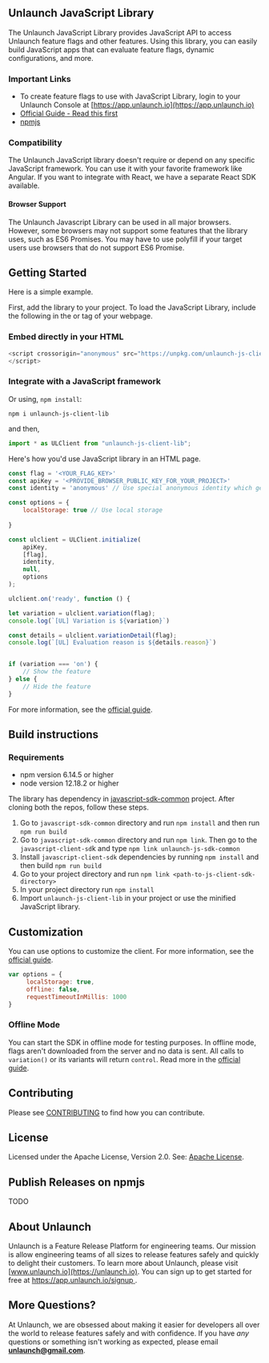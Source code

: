 ## Unlaunch JavaScript Library
The Unlaunch JavaScript Library provides JavaScript API to access Unlaunch feature flags and other features. Using this library, you can easily build JavaScript apps that can evaluate feature flags, dynamic configurations, and more.

### Important Links

- To create feature flags to use with JavaScript Library, login to your Unlaunch Console at [https://app.unlaunch.io](https://app.unlaunch.io)
- [Official Guide - Read this first](https://docs.unlaunch.io/docs/sdks/javascript-library)
- [npmjs](https://www.npmjs.com/package/unlaunch-js-client-lib)

### Compatibility
The Unlaunch JavaScript library doesn't require or depend on any specific JavaScript framework. You can use it with your favorite framework like Angular. If you want to integrate with React, we have a separate React SDK available.

#### Browser Support
The Unlaunch Javascript Library can be used in all major browsers. However, some browsers may not support some features that the library uses, such as ES6 Promises. You may have to use polyfill if your target users use browsers that do not support ES6 Promise.

## Getting Started
Here is a simple example. 

First, add the library to your project. To load the JavaScript Library, include the following in the <head> or <body> tag of your webpage.

### Embed directly in your HTML
```javascript
<script crossorigin="anonymous" src="https://unpkg.com/unlaunch-js-client-lib@0.0.7">
</script>
```

### Integrate with a JavaScript framework
Or using, `npm install`:

```
npm i unlaunch-js-client-lib
```

and then,

```javascript
import * as ULClient from "unlaunch-js-client-lib";
```

Here's how you'd use JavaScript library in an HTML page.

```javascript
const flag = '<YOUR_FLAG_KEY>'
const apiKey = '<PROVIDE_BROWSER_PUBLIC_KEY_FOR_YOUR_PROJECT>'
const identity = 'anonymous' // Use special anonymous identity which generates a unique UUID

const options = {
    localStorage: true // Use local storage
    
}

const ulclient = ULClient.initialize(
    apiKey,
    [flag],
    identity,
    null,
    options
);

ulclient.on('ready', function () {

let variation = ulclient.variation(flag);
console.log(`[UL] Variation is ${variation}`)

const details = ulclient.variationDetail(flag);
console.log(`[UL] Evaluation reason is ${details.reason}`)


if (variation === 'on') {
    // Show the feature
} else {
    // Hide the feature
}
```

For more information, see the [official guide](https://docs.unlaunch.io/docs/sdks/javascript-library).

## Build instructions

### Requirements
- npm version 6.14.5 or higher
- node version 12.18.2 or higher

The library has dependency in [javascript-sdk-common](https://github.com/unlaunch/javascript-sdk-common) project. After cloning both the repos, follow these steps.

1. Go to `javascript-sdk-common` directory and run `npm install` and then run `npm run build`
2. Go to `javascript-sdk-common` directory and run `npm link`. Then go to the `javascript-client-sd`k and type `npm link unlaunch-js-sdk-common`
3. Install `javascript-client-sdk` dependencies by running `npm install` and then build `npm run build`
4. Go to your project directory and run `npm link <path-to-js-client-sdk-directory>`
5. In your project directory run `npm install`
6. Import `unlaunch-js-client-lib` in your project or use the minified JavaScript library.

## Customization

You can use options to customize the client. For more information, see the [official guide](https://docs.unlaunch.io/docs/sdks/javascript-library#client-configuration).

```javascript
var options = {
     localStorage: true,
     offline: false,
     requestTimeoutInMillis: 1000
}
```

### Offline Mode

You can start the SDK in offline mode for testing purposes. In offline mode, flags aren't downloaded from the server and no data is sent. All calls to `variation()` or its variants will return `control`. Read more in the [official guide](https://docs.unlaunch.io/docs/sdks/javascript-library#offline).
 

## Contributing
Please see [CONTRIBUTING](CONTRIBUTING.md) to find how you can contribute.

## License
Licensed under the Apache License, Version 2.0. See: [Apache License](LICENSE.md).

## Publish Releases on npmjs
TODO

## About Unlaunch
Unlaunch is a Feature Release Platform for engineering teams. Our mission is allow engineering teams of all
sizes to release features safely and quickly to delight their customers. To learn more about Unlaunch, please visit
[www.unlaunch.io](https://unlaunch.io). You can sign up to get started for free at [https://app.unlaunch.io/signup
](https://app.unlaunch.io/signup).


## More Questions?
At Unlaunch, we are obsessed about making it easier for developers all over the world to release features safely and with confidence. If you have *any* questions or something isn't working as expected, please email **unlaunch@gmail.com**.
